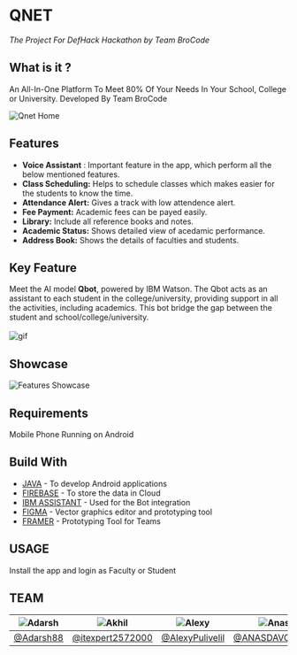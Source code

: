 # QNET
*The Project For DefHack Hackathon by Team BroCode*

## What is it ?
An All-In-One Platform To Meet 80% Of Your Needs In Your School, College or University. Developed By Team BroCode

![Qnet Home](https://github.com/AlexyPulivelil/DefHack/blob/main/Assets/Home%20UI.jpg)


## Features

- **Voice Assistant** : Important feature in the app, which perform all the below mentioned features.
- **Class Scheduling:** Helps to schedule classes which makes easier for the students to know the time.
- **Attendance Alert:** Gives a track with low attendence alert.
- **Fee Payment:** Academic fees can be payed easily.
- **Library:** Include all reference books and notes. 
- **Academic Status:** Shows detailed view of acedamic performance.
- **Address Book:** Shows the details of faculties and students.


## Key Feature

Meet the AI model **Qbot**, powered by IBM Watson. The Qbot acts as an assistant to each student in the college/university, providing support in all the activities, including academics. This bot bridge the gap between the student and school/college/university.   </br>
</br>
![gif](https://github.com/AlexyPulivelil/DefHack/blob/main/Assets/Bot%20GIF-downsized_large.gif)


## Showcase

![Features Showcase](https://github.com/AlexyPulivelil/DefHack/blob/main/Assets/Final.jpg)


## Requirements

Mobile Phone Running on Android 

## Build With

- [JAVA](https://java.com/en/) - To develop Android applications
- [FIREBASE](https://firebase.google.com/) - To store the data in Cloud
- [IBM ASSISTANT](https://www.ibm.com/in-en/cloud/watson-assistant#:~:text=Watson%20Assistant%20is%20IBM's%20AI,any%20application%2C%20device%20or%20channel.) - Used for the Bot integration
- [FIGMA](https://www.figma.com/) - Vector graphics editor and prototyping tool
- [FRAMER](www.framer.com) - Prototyping Tool for Teams

## USAGE

Install the app and login as Faculty or Student 


## TEAM
![Adarsh](https://github.com/AlexyPulivelil/DefHack/blob/main/Assets/Adarsh.jpg) | ![Akhil](https://github.com/AlexyPulivelil/DefHack/blob/main/Assets/Akhil.jpg) | ![Alexy](https://github.com/AlexyPulivelil/DefHack/blob/main/Assets/Alexy.jpg) | ![Anas](https://github.com/AlexyPulivelil/DefHack/blob/main/Assets/Anas.jpg) | ![Philona](https://github.com/AlexyPulivelil/DefHack/blob/main/Assets/Philona.jpg)
------------ | ------------- | ------------- | ------------- | ------------- 
[@Adarsh88](https://github.com/Adarsh88) | [@itexpert2572000](https://github.com/itexpert2572000) | [@AlexyPulivelil](https://github.com/AlexyPulivelil) | [@ANASDAVOODTK](https://github.com/ANASDAVOODTK) | [@philona123](https://github.com/philona123)

